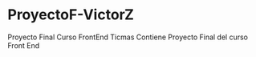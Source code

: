 # ProyectoF-VictorZ
Proyecto Final Curso FrontEnd Ticmas
Contiene  Proyecto Final del curso Front End
